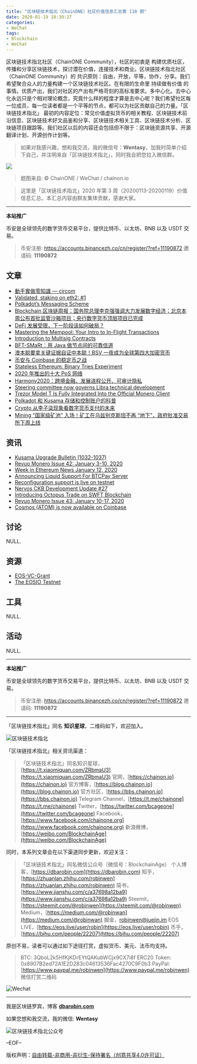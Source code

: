 ```yaml
---
title: "区块链技术指北（ChainONE）社区价值信息汇总第 110 期"
date: 2020-01-19 18:39:27
categories:
- WeChat
tags:
- Blockchain
- WeChat
---
```

区块链技术指北社区（ChainONE Community），社区的初衷是 构建优质社区，传播和分享区块链技术，探讨潜在价值，连接技术和商业。区块链技术指北社区（ChainONE Community）的 共识原则：自由，开放，平等，协作，分享。我们希望聚合众人的力量构建一个区块链技术社区。在有限的生命里 持续做有价值 的事情。优质产出，我们对社区的产出有严格苛刻的高标准要求。多中心化。去中心化永远只是个相对理论概念，究竟什么样的程度才算是去中心呢？我们希望社区每一位成员，每一位读者都是一个平等的节点，都可以为社区贡献自己的力量。「区块链技术指北」 最初的内容定位：常见价值虚拟货币的相关教程、区块链技术前沿信息、区块链技术好文品鉴和分享、区块链技术相关工具、区块链技术分析、区块链项目跟踪等。我们社区以后的内容还会包括但不限于：区块链资源共享、开源翻译计划、开源创作计划等。
<!-- more -->

> 如果对我感兴趣，想和我交流，我的微信号：**Wentasy**，加我时简单介绍下自己，并注明来自「区块链技术指北」，同时我会把您拉入微信群。

![](https://cdn.dbarobin.com/EFxCQjC.png)

> 题图来自: © ChainONE / WeChat / chainon.io

> 这里是「区块链技术指北」2020 年第 3 周（20200113-20200119）价值信息汇总。本汇总内容由群友集体贡献，感谢大家。

***

**本站推广**

币安是全球领先的数字货币交易平台，提供比特币、以太坊、BNB 以及 USDT 交易。

> 币安注册: https://accounts.binancezh.co/cn/register/?ref=11190872
> 邀请码: **11190872**

## 文章

* [動手實做零知識 — circom](https://bbs.chainon.io/d/5098)
* [Validated, staking on eth2: #1](https://bbs.chainon.io/d/5099)
* [Polkadot’s Messaging Scheme](https://bbs.chainon.io/d/5102)
* [Blockchain 区块链周报：国务院总理李克强强调大力发展数字经济；北京本周公布首批监管沙箱项目；央行数字货币顶层项目已完成](https://bbs.chainon.io/d/5104)
* [DeFi 发展受限，下一阶段该如何破局？](https://bbs.chainon.io/d/5105)
* [Mastering the Mempool: Your Intro to In-Flight Transactions](https://bbs.chainon.io/d/5109)
* [Introduction to Multisig Contracts](https://bbs.chainon.io/d/5111)
* [BFT-SMaRt：用 Java 做节点间的可靠信道](https://bbs.chainon.io/d/5113)
* [澳本聪要拿关键证据自证中本聪！BSV 一夜成为全球第四大加密货币](https://bbs.chainon.io/d/5115)
* [币安与 Coinbase 的稳定币之战](https://bbs.chainon.io/d/5116)
* [Stateless Ethereum: Binary Tries Experiment](https://bbs.chainon.io/d/5117)
* [2020 年推出的十大 PoS 网络](https://bbs.chainon.io/d/5118)
* [Harmony2020：跨境金融、发展进程公开、可审计隐私](https://bbs.chainon.io/d/5119)
* [Steering committee now governs Libra technical development](https://bbs.chainon.io/d/5120)
* [Trezor Model T Is Fully Integrated Into the Official Monero Client](https://bbs.chainon.io/d/5123)
* [Polkadot 和 Kusama 存储和控制账户的科普](https://bbs.chainon.io/d/5124)
* [Crypto 从李子柒现象看数字货币支付的未来](https://bbs.chainon.io/d/5125)
* [Mining “国家级矿池” 入场！矿工在乌兹别克斯坦不再 “地下”，政府批准交易所下周上线](https://bbs.chainon.io/d/5126)

## 资讯

* [Kusama Upgrade Bulletin (1032-1037)](https://bbs.chainon.io/d/5100)
* [Revuo Monero Issue 42: January 3-10, 2020](https://bbs.chainon.io/d/5101)
* [Week in Ethereum News January 12, 2020](https://bbs.chainon.io/d/5103)
* [Announcing Liquid Support For BTCPay Server](https://bbs.chainon.io/d/5108)
* [Reconfiguration support is live on testnet](https://bbs.chainon.io/d/5110)
* [Nervos CKB Development Update #27](https://bbs.chainon.io/d/5112)
* [Introducing Octopus Trade on SWFT Blockchain](https://bbs.chainon.io/d/5114)
* [Revuo Monero Issue 43: January 10-17, 2020](https://bbs.chainon.io/d/5121)
* [Cosmos (ATOM) is now available on Coinbase](https://bbs.chainon.io/d/5122)

## 讨论

NULL.

## 资源

* [EOS-VC-Grant](https://bbs.chainon.io/d/5106)
* [The EOSIO Testnet](https://bbs.chainon.io/d/5107)

## 工具

NULL.

## 活动

NULL.

***

**本站推广**

币安是全球领先的数字货币交易平台，提供比特币、以太坊、BNB 以及 USDT 交易。

> 币安注册: https://accounts.binancezh.co/cn/register/?ref=11190872
> 邀请码: **11190872**

***

「区块链技术指北」同名 **知识星球**，二维码如下，欢迎加入。

![区块链技术指北](https://cdn.dbarobin.com/3YzonTR.png)

「区块链技术指北」相关资讯渠道：

> 「区块链技术指北」同名知识星球，[https://t.xiaomiquan.com/ZRbmaU3](https://t.xiaomiquan.com/ZRbmaU3)
> 官网，[https://chainon.io](https://chainon.io)
> 官方博客，[https://blog.chainon.io](https://blog.chainon.io)
> 官方社区，[https://bbs.chainon.io](https://bbs.chainon.io)
> Telegram Channel，[https://t.me/chainone](https://t.me/chainone)
> Twitter，[https://twitter.com/bcageone](https://twitter.com/bcageone)
> Facebook，[https://www.facebook.com/chainone.org](https://www.facebook.com/chainone.org)
> 新浪微博，[https://weibo.com/BlockchainAge](https://weibo.com/BlockchainAge)

同时，本系列文章会在以下渠道同步更新，欢迎关注：

> 「区块链技术指北」同名微信公众号（微信号：BlockchainAge）
> 个人博客，[https://dbarobin.com](https://dbarobin.com)
> 知乎，[https://zhuanlan.zhihu.com/robinwen](https://zhuanlan.zhihu.com/robinwen)
> 简书，[https://www.jianshu.com/c/a37698a12ba9](https://www.jianshu.com/c/a37698a12ba9)
> Steemit，[https://steemit.com/@robinwen](https://steemit.com/@robinwen)
> Medium，[https://medium.com/@robinwan](https://medium.com/@robinwan)
> 掘金，[robinwen@juejin.im](https://juejin.im/user/5673ccae60b2260ee435f89a/posts)
> EOS LIVE，[https://eos.live/user/robin](https://eos.live/user/robin)
> 币乎，[https://bihu.com/people/22207](https://bihu.com/people/22207)

原创不易，读者可以通过如下途径打赏，虚拟货币、美元、法币均支持。

> BTC: 3QboL2k5HfKjKDrEYtQAKubWCjx9CX7i8f
> ERC20 Token: 0x8907B2ed72A1E2D283c04613536Fac4270C9F0b3
> PayPal: [https://www.paypal.me/robinwen](https://www.paypal.me/robinwen)
> 微信打赏二维码

![Wechat](https://cdn.dbarobin.com/SzoNl5b.jpg)

***

我是区块链罗宾，博客 **[dbarobin.com](https://dbarobin.com/)**

如果您想和我交流，我的微信: **Wentasy**

![区块链技术指北公众号](https://cdn.dbarobin.com/w0wignb.png)

–EOF–

版权声明：[自由转载-非商用-非衍生-保持署名（创意共享4.0许可证）](http://creativecommons.org/licenses/by-nc-nd/4.0/deed.zh)